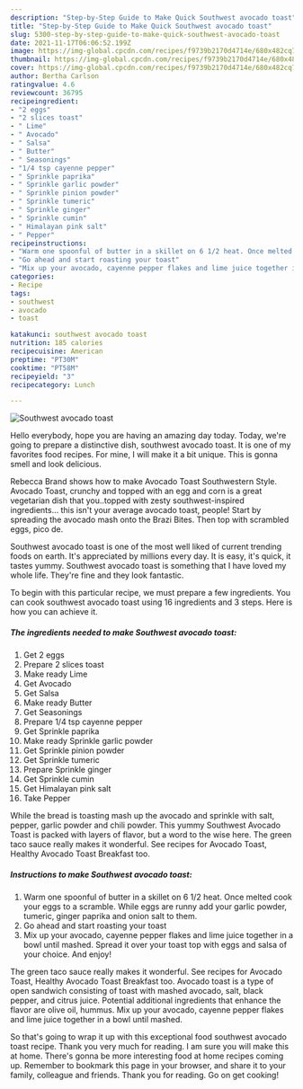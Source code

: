 ```yaml
---
description: "Step-by-Step Guide to Make Quick Southwest avocado toast"
title: "Step-by-Step Guide to Make Quick Southwest avocado toast"
slug: 5300-step-by-step-guide-to-make-quick-southwest-avocado-toast
date: 2021-11-17T06:06:52.199Z
image: https://img-global.cpcdn.com/recipes/f9739b2170d4714e/680x482cq70/southwest-avocado-toast-recipe-main-photo.jpg
thumbnail: https://img-global.cpcdn.com/recipes/f9739b2170d4714e/680x482cq70/southwest-avocado-toast-recipe-main-photo.jpg
cover: https://img-global.cpcdn.com/recipes/f9739b2170d4714e/680x482cq70/southwest-avocado-toast-recipe-main-photo.jpg
author: Bertha Carlson
ratingvalue: 4.6
reviewcount: 36795
recipeingredient:
- "2 eggs"
- "2 slices toast"
- " Lime"
- " Avocado"
- " Salsa"
- " Butter"
- " Seasonings"
- "1/4 tsp cayenne pepper"
- " Sprinkle paprika"
- " Sprinkle garlic powder"
- " Sprinkle pinion powder"
- " Sprinkle tumeric"
- " Sprinkle ginger"
- " Sprinkle cumin"
- " Himalayan pink salt"
- " Pepper"
recipeinstructions:
- "Warm one spoonful of butter in a skillet on 6 1/2 heat. Once melted cook your eggs to a scramble. While eggs are runny add your garlic powder, tumeric, ginger paprika and onion salt to them."
- "Go ahead and start roasting your toast"
- "Mix up your avocado, cayenne pepper flakes and lime juice together in a bowl until mashed. Spread it over your toast top with eggs and salsa of your choice. And enjoy!"
categories:
- Recipe
tags:
- southwest
- avocado
- toast

katakunci: southwest avocado toast 
nutrition: 185 calories
recipecuisine: American
preptime: "PT30M"
cooktime: "PT58M"
recipeyield: "3"
recipecategory: Lunch

---
```



![Southwest avocado toast](https://img-global.cpcdn.com/recipes/f9739b2170d4714e/680x482cq70/southwest-avocado-toast-recipe-main-photo.jpg)

Hello everybody, hope you are having an amazing day today. Today, we're going to prepare a distinctive dish, southwest avocado toast. It is one of my favorites food recipes. For mine, I will make it a bit unique. This is gonna smell and look delicious.

Rebecca Brand shows how to make Avocado Toast Southwestern Style. Avocado Toast, crunchy and topped with an egg and corn is a great vegetarian dish that you..topped with zesty southwest-inspired ingredients… this isn&#39;t your average avocado toast, people! Start by spreading the avocado mash onto the Brazi Bites. Then top with scrambled eggs, pico de.

Southwest avocado toast is one of the most well liked of current trending foods on earth. It's appreciated by millions every day. It is easy, it's quick, it tastes yummy. Southwest avocado toast is something that I have loved my whole life. They're fine and they look fantastic.


To begin with this particular recipe, we must prepare a few ingredients. You can cook southwest avocado toast using 16 ingredients and 3 steps. Here is how you can achieve it.

<!--inarticleads1-->

##### The ingredients needed to make Southwest avocado toast:

1. Get 2 eggs
1. Prepare 2 slices toast
1. Make ready  Lime
1. Get  Avocado
1. Get  Salsa
1. Make ready  Butter
1. Get  Seasonings
1. Prepare 1/4 tsp cayenne pepper
1. Get  Sprinkle paprika
1. Make ready  Sprinkle garlic powder
1. Get  Sprinkle pinion powder
1. Get  Sprinkle tumeric
1. Prepare  Sprinkle ginger
1. Get  Sprinkle cumin
1. Get  Himalayan pink salt
1. Take  Pepper


While the bread is toasting mash up the avocado and sprinkle with salt, pepper, garlic powder and chili powder. This yummy Southwest Avocado Toast is packed with layers of flavor, but a word to the wise here. The green taco sauce really makes it wonderful. See recipes for Avocado Toast, Healthy Avocado Toast Breakfast too. 

<!--inarticleads2-->

##### Instructions to make Southwest avocado toast:

1. Warm one spoonful of butter in a skillet on 6 1/2 heat. Once melted cook your eggs to a scramble. While eggs are runny add your garlic powder, tumeric, ginger paprika and onion salt to them.
1. Go ahead and start roasting your toast
1. Mix up your avocado, cayenne pepper flakes and lime juice together in a bowl until mashed. Spread it over your toast top with eggs and salsa of your choice. And enjoy!


The green taco sauce really makes it wonderful. See recipes for Avocado Toast, Healthy Avocado Toast Breakfast too. Avocado toast is a type of open sandwich consisting of toast with mashed avocado, salt, black pepper, and citrus juice. Potential additional ingredients that enhance the flavor are olive oil, hummus. Mix up your avocado, cayenne pepper flakes and lime juice together in a bowl until mashed. 

So that's going to wrap it up with this exceptional food southwest avocado toast recipe. Thank you very much for reading. I am sure you will make this at home. There's gonna be more interesting food at home recipes coming up. Remember to bookmark this page in your browser, and share it to your family, colleague and friends. Thank you for reading. Go on get cooking!
